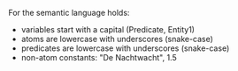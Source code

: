 For the semantic language holds:
 
 * variables start with a capital (Predicate, Entity1)
 * atoms are lowercase with underscores (snake-case)
 * predicates are lowercase with underscores (snake-case)
 * non-atom constants: "De Nachtwacht", 1.5
 